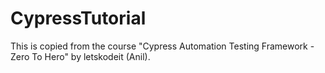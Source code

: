 # CypressTutorial
This is copied from the course "Cypress Automation Testing Framework - Zero To Hero" by letskodeit (Anil).
